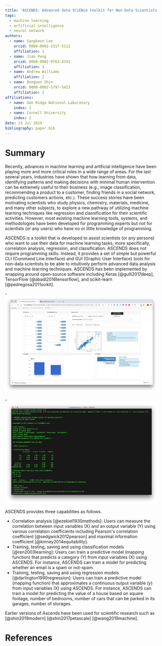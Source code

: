 ```yaml
---
title: 'ASCENDS: Advanced data SCiENce toolkit for Non-Data Scientists'
tags:
  - machine learning
  - artificial intelligence
  - neural network
authors:
  - name: Sangkeun Lee
    orcid: 0000-0002-1317-5112
    affiliation: 1
  - name: Jian Peng
    orcid: 0000-0002-9763-4741
    affiliation: 1
  - name: Andrew Williams
    affiliation: 2
  - name: Dongwon Shin
    orcid: 0000-0002-5797-3423
    affiliation: 1
affiliations:
  - name: Oak Ridge National Laboratory
    index: 1
  - name: Cornell University
    index: 2
date: 23 Jul 2019
bibliography: paper.bib
---
```


# Summary

Recently, advances in machine learning and artificial intelligence have been playing more and more critical roles in a wide range of areas. For the last several years, industries have shown that how learning from data, identifying patterns and making decisions with minimal human intervention can be extremely useful to their business (e.g., image classification, recommending a product to a customer, finding friends in a social network, predicting customers actions, etc.). These success stories have been motivating scientists who study physics, chemistry, materials, medicine, and many other subjects, to explore a new pathway of utilizing machine learning techniques like regression and classification for their scientific activities. However, most existing machine learning tools, systems, and methodologies have been developed for programming experts but not for scientists (or any users) who have no or little knowledge of programming. 

ASCENDS is a toolkit that is developed to assist scientists (or any persons) who want to use their data for machine learning tasks, more specifically, correlation analysis, regression, and classification. ASCENDS does not require programming skills.  Instead, it provides a set of simple but powerful CLI (Command Line Interface) and GUI (Graphic User Interface) tools for non-data scientists to be able to intuitively perform advanced data analysis and machine learning techniques. ASCENDS has been implemented by wrapping around open-source software including Keras [@gulli2017deep], TensorFlow [@abadi2016tensorflow], and scikit-learn [@pedregosa2011scikit].

-![Using Ascends via its web-based graphic user interface](./logo/web-ui.png)

-![Using Ascends via its command-line interface](./logo/command-line-ui.png)

ASCENDS provides three capabilities as follows.
- Correlation analysis [@ezekiel1930methods]: Users can measure the correlation between input variables (X) and an output variable (Y) using various correlation coefficients including Pearson's correlation coefficient [@sedgwick2012pearson] and maximal information coefficient [@kinney2014equitability]. 
- Training, testing, saving and using classification models [@ren2003learning]: Users can train a predictive model (mapping function) that predicts a category (Y) from input variables (X) using ASCENDS. For instance, ASCENDS can train a model for predicting whether an email is a spam or not-spam.
- Training, testing, saving and using regression models [@darlington1990regression]: Users can train a predictive model (mapping function) that approximates a continuous output variable (y) from input variables (X) using ASCENDS. For instance, ASCENDS can train a model for predicting the value of a house based on square footage, number of bedrooms, number of cars that can be parked in its garages, number of storages.

Earlier versions of Ascends have been used for scientific research such as [@shin2019modern] [@shin2017petascale] [@wang2019machine]. 

# References
